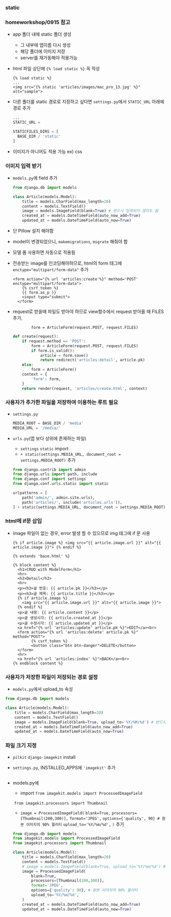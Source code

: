 ### static

### homeworkshop/0915 참고 

- app 폴더 내에 static 폴더 생성

  - 그 내부에 앱이름 다시 생성
  - 해당 폴더에 이미지 저장
  - server를 재가동해야 적용가능

- html 파일 상단에 `{% load static %}` 꼭 작성

  ```django
  {% load static %}
  ...
  <img src="{% static 'articles/images/mac_pro_13.jpg' %}" alt="sample">
  ```

- 다른 폴더를 static 경로로 지정하고 싶다면 `settings.py`에서 `STATIC_URL` 아래에 경로 추가

  ```python
  ...
  STATIC_URL = 
  
  STATICFILES_DIRS = [
  	BASE_DIR / 'static'
  ]
  ```

  

- 이미지가 아니어도 적용 가능 ex) css



### 이미지 입력 받기

- `models.py`에  field 추가

  ```python
  from django.db import models
  
  class Article(models.Model):
      title = models.CharField(max_length=20)
      content = models.TextField()
      image = models.ImageField(blank=True) # 반드시 입력되지 않아도 됨
      created_at = models.DateTimeField(auto_now_add=True)
      updated_at = models.DateTimeField(auto_now=True)
  ```

- 단 Pillow 설치 해야함

- model이 변경되었으니, `makemigrations`, `migrate` 해줘야 함

- 모델 폼 사용하면 자동으로 적용됨



- 전송받는 image를 인코딩해야하므로,  html의 form 태그에 `enctype="multipart/form-data"` 추가

  ```django
  <form action="{% url 'articles:create'%}" method='POST' enctype="multipart/form-data">
      {% csrf_token %}
      {{ form.as_p }}
      <input type="submit">
    </form>
  ```

- request로 받을때 파일도 받아야 하므로 view함수에서 request 받아올 때 FILES 추가, 

  `        form = ArticleForm(request.POST, request.FILES)`

  ```python
  def create(request):
      if request.method == 'POST':
          form = ArticleForm(request.POST, request.FILES)
          if form.is_valid():
              article = form.save()
              return redirect('articles:detail', article.pk)
      else:
          form = ArticleForm()
      context = {
          'form': form,
      }
      return render(request, 'articles/create.html', context)
  ```

### 사용자가 추가한 파일을 저장하여 이용하는 루트 필요

- `settings.py`

  ```python
  MEDIA_ROOT = BASE_DIR / 'media'
  MEDIA_URL = '/media/'
  ```

- `urls.py`(앱 보다 상위에 존재하는 파일)

  -  `settings` `static` import
  - `+ static(settings.MEDIA_URL, document_root = settings.MEDIA_ROOT)` 추가

  ```python
  from django.contrib import admin
  from django.urls import path, include
  from django.conf import settings
  from django.conf.urls.static import static
  
  urlpatterns = [
      path('admin/', admin.site.urls),
      path('articles/', include('articles.urls')),
  ] + static(settings.MEDIA_URL, document_root = settings.MEDIA_ROOT)
  ```



### html에 if문 삽입

- image 파일이 없는 경우, error 발생 할 수 있으므로 img 태그에 if 문 사용

  `{% if article.image %}
      <img src="{{ article.image.url }}" alt="{{ article.image }}">
    {% endif %}`

  ```django
  {% extends 'base.html' %}
  
  {% block content %}
    <h1>CRUD with ModelForm</h1>
    <hr>
    <h2>Detail</h2>
    <hr>
    <p><h3>글 번호: {{ article.pk }}</h3></p>
    <p><h3>글 제목: {{ article.title }}</h3></p>
    {% if article.image %}
      <img src="{{ article.image.url }}" alt="{{ article.image }}">
    {% endif %}
    <p>글 내용: {{ article.content }}</p>
    <p>글 생성시각: {{ article.created_at }}</p>
    <p>글 수정시각: {{ article.updated_at }}</p>
    <a href="{% url 'articles:update' article.pk %}">EDIT</a><br>
    <form action="{% url 'articles:delete' article.pk %}" method="POST">
          {% csrf_token %}
          <button class="btn btn-danger">DELETE</button>
    </form>
    <hr>
    <a href="{% url 'articles:index' %}">BACK</a><br>
  {% endblock content %}
  ```

### 사용자가 저장한 파일이 저장되는 경로 설정

- `models.py`에서 upload_to 속성

```python
from django.db import models

class Article(models.Model):
    title = models.CharField(max_length=20)
    content = models.TextField()
    image = models.ImageField(blank=True, upload_to='%Y/%M/%d') # 반드시 입력되지 않아도 됨 / 저장 경로 지정(일단 날짜로)
    created_at = models.DateTimeField(auto_now_add=True)
    updated_at = models.DateTimeField(auto_now=True)
```



### 파일 크기 지정

- `pilkit` `django-imagekit` install

- `settings.py`, INSTALLED_APPS에 `'imagekit'` 추가

  ```
  
  ```

- models.py에 

  - import `from imagekit.models import ProcessedImageField`

  ​								`from imagekit.processors import Thumbnail`

  - `image = ProcessedImageField(`
            `blank=True,`
            `processors=[Thumbnail(200,300)],`
            `format='JPEG',`
            `options={'quality', 90} # 원본 이미지의 90% 퀄리티`
            `upload_to='%Y/%m/%d',`
        `)` 추가

  ```python
  from django.db import models
  from imagekit.models import ProcessedImageField
  from imagekit.processors import Thumbnail
  
  class Article(models.Model):
      title = models.CharField(max_length=20)
      content = models.TextField()
      # image = models.ImageField(blank=True, upload_to='%Y/%m/%d') # 반드시 입력되지 않아도 됨 / 저장 경로 지정(일단 날짜로)
      image = ProcessedImageField(
          blank=True,
          processors=[Thumbnail(200,300)],
          format='JPEG',
          options={'quality': 90}, # 원본 이미지의 90% 퀄리티
          upload_to='%Y/%m/%d',
      )
      created_at = models.DateTimeField(auto_now_add=True)
      updated_at = models.DateTimeField(auto_now=True)
  ```

  